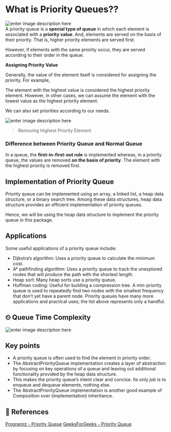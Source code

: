 
# What is Priority Queues??
![enter image description here](https://www.memecreator.org/static/images/memes/3529510.jpg)\
A priority queue is a  **special type of queue**  in which each element is associated with a  **priority value**. And, elements are served on the basis of their priority. That is, higher priority elements are served first.

However, if elements with the same priority occur, they are served according to their order in the queue.

**Assigning Priority Value**

Generally, the value of the element itself is considered for assigning the priority. For example,

The element with the highest value is considered the highest priority element. However, in other cases, we can assume the element with the lowest value as the highest priority element.

We can also set priorities according to our needs.

![enter image description here](https://cdn.programiz.com/sites/tutorial2program/files/Introduction.png)
> Removing Highest Priority Element

### Difference between Priority Queue and Normal Queue

In a queue, the  **first-in-first-out rule**  is implemented whereas, in a priority queue, the values are removed  **on the basis of priority**. The element with the highest priority is removed first.

## Implementation of Priority Queue

Priority queue can be implemented using an array, a linked list, a heap data structure, or a binary search tree. Among these data structures, heap data structure provides an efficient implementation of priority queues.

Hence, we will be using the heap data structure to implement the priority queue in this package.

## Applications
Some useful applications of a priority queue include:
-  Dijkstra’s algorithm: Uses a priority queue to calculate the minimum cost.
-  A* pathfinding algorithm: Uses a priority queue to track the unexplored routes that will produce the path with the shortest length.
- Heap sort: Many heap sorts use a priority queue.
- Huffman coding: Useful for building a compression tree. A min-priority queue is used to repeatedly find two nodes with the smallest frequency that don’t yet have a parent node.
Priority queues have many more applications and practical uses; the list above represents only a handful.

## ⏲ Queue Time Complexity
![enter image description here](https://i.imgur.com/UwFSjY0.png)

## Key points
-  A priority queue is often used to find the element in priority order.
-  The AbstractPriorityQueue<T> implementation creates a layer of abstraction by focusing on key operations of a queue and leaving out additional functionality provided by the heap data structure.
-  This makes the priority queue’s intent clear and concise. Its only job is to enqueue and dequeue elements, nothing else.
-  The AbstractPriorityQueue<T> implementation is another good example of 
Composition over (implementation) inheritance.


## 📒 References 
[Programiz - Priority Queue](https://www.programiz.com/dsa/priority-queue)
[GeeksForGeeks - Priority Queue](https://www.geeksforgeeks.org/priority-queue-set-1-introduction/)

